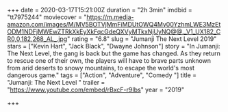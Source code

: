 +++
date = 2020-03-17T15:21:00Z
duration = "2h 3min"
imdbid = "tt7975244"
moviecover = "https://m.media-amazon.com/images/M/MV5BOTVjMmFiMDUtOWQ4My00YzhmLWE3MzEtODM1NDFjMWEwZTRkXkEyXkFqcGdeQXVyMTkxNjUyNQ@@._V1_UX182_CR0,0,182,268_AL_.jpg"
rating = "6.8"
slug = "Jumanji The Next Level 2019"
stars = ["Kevin Hart", "Jack Black", "Dwayne Johnson"]
story = "In Jumanji: The Next Level, the gang is back but the game has changed. As they return to rescue one of their own, the players will have to brave parts unknown from arid deserts to snowy mountains, to escape the world's most dangerous game."
tags = ["Action", "Adventure", "Comedy "]
title = "Jumanji: The Next Level "
trailer = "https://www.youtube.com/embed/rBxcF-r9Ibs"
year = "2019"

+++
